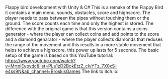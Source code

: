 Flappy bird development with Unity & C#
This is a remake of the Flappy Bird it contains a main menu, sounds, obstacles, score and highscore. The player needs to pass between the pipes without touching them or the ground. The score counts each time and only the highest is stored. The difference with the original game is that this version contains a coins generator - where the player can collect coins and add points to the score and a diamond genarator - where the player collects diamonds that reduses the range of the movement and this results in a more stable movement that helps to achieve a highscore, this power up lasts for 5 seconds.
The basic setup of the game is based on this YouTube tutorial: https://www.youtube.com/watch?v=MrtniEypydc&list=PLe1zD2BokEtzZ_cIvYTz_7X0xS-e4ss9N&ab_channel=BroskisGames
The link to itch.io:

